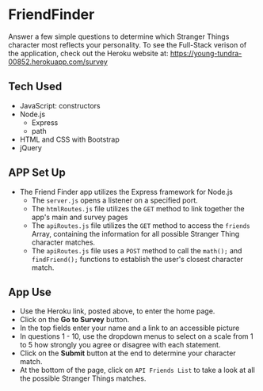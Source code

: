 # FriendFinder
Answer a few simple questions to determine which Stranger Things character most reflects your personality. To see the Full-Stack verison of the application, check out the Heroku website at:  https://young-tundra-00852.herokuapp.com/survey

## Tech Used
 * JavaScript: constructors
 * Node.js 
   * Express
   * path
 * HTML and CSS with Bootstrap
 * jQuery

## APP Set Up
  * The Friend Finder app utilizes the Express framework for Node.js
    * The `server.js` opens a listener on a specified port.
    * The `htmlRoutes.js` file utilizes the `GET` method to link together the app's main and survey pages
    * The `apiRoutes.js` file utilizes the `GET` method to access the `friends` Array, containing the information for all possible Stranger Thing character matches.
    * The `apiRoutes.js` file uses a `POST` method to call the `math();` and `findFriend();` functions to establish the user's closest character match.

## App Use
  * Use the Heroku link, posted above, to enter the home page.
  * Click on the **Go to Survey** button.
  * In the top fields enter your name and a link to an accessible picture
  * In questions 1 - 10, use the dropdown menus to select on a scale from 1 to 5 how strongly you agree or disagree with each statement.
  * Click on the **Submit** button at the end to determine your character match.
  * At the bottom of the page, click on `API Friends List` to take a look at all the possible Stranger Things matches. 